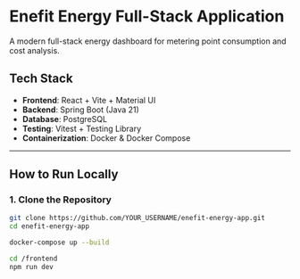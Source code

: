 # Enefit Energy Full-Stack Application

A modern full-stack energy dashboard for metering point consumption and cost analysis.

## Tech Stack

- **Frontend**: React + Vite + Material UI
- **Backend**: Spring Boot (Java 21)
- **Database**: PostgreSQL
- **Testing**: Vitest + Testing Library
- **Containerization**: Docker & Docker Compose

---

## How to Run Locally

### 1. Clone the Repository

```bash
git clone https://github.com/YOUR_USERNAME/enefit-energy-app.git
cd enefit-energy-app

docker-compose up --build

cd /frontend
npm run dev
